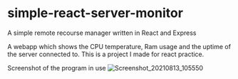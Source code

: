 # simple-react-server-monitor
A simple remote recourse manager written in React and Express

A webapp which shows the CPU temperature, Ram usage and the uptime of the server connected to. This is a project I made for react practice.

Screenshot of the program in use
![Screenshot_20210813_105550](https://user-images.githubusercontent.com/77358221/129323910-2d1e03ac-b6f4-41d0-9e99-51b2e5935e1f.png)


